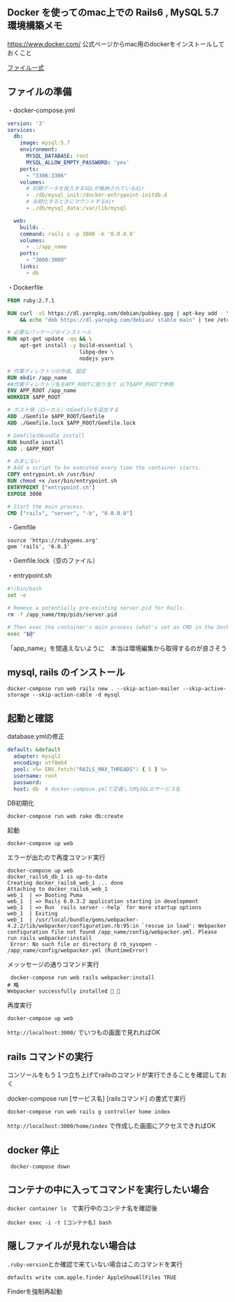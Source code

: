 <!--
title:   Docker  Rails6  + MySQL mac環境構築メモ
tags:    Docker
id:      506cdf8c1595666207c5
private: false
-->
## Docker を使ってのmac上での Rails6 , MySQL 5.7 環境構築メモ
https://www.docker.com/
公式ページからmac用のdockerをインストールしておくこと

[ファイル一式](https://github.com/katafuchix/docker_rails6)

## ファイルの準備
・docker-compose.yml

```docker-compose.yml
version: '3'
services:
  db:
    image: mysql:5.7
    environment:
      MYSQL_DATABASE: root
      MYSQL_ALLOW_EMPTY_PASSWORD: 'yes'
    ports:
      - "3306:3306"
    volumes:
      # 初期データを投入するSQLが格納されているdir
      - ./db/mysql_init:/docker-entrypoint-initdb.d
      # 永続化するときにマウントするdir
      - ./db/mysql_data:/var/lib/mysql

  web:
    build: .
    command: rails s -p 3000 -b '0.0.0.0'
    volumes:
      - .:/app_name
    ports:
      - "3000:3000"
    links:
      - db
```

・Dockerfile

```Dockerfile
FROM ruby:2.7.1

RUN curl -sS https://dl.yarnpkg.com/debian/pubkey.gpg | apt-key add - \
    && echo "deb https://dl.yarnpkg.com/debian/ stable main" | tee /etc/apt/sources.list.d/yarn.list

# 必要なパッケージのインストール
RUN apt-get update -qq && \
    apt-get install -y build-essential \
                       libpq-dev \
                       nodejs yarn

# 作業ディレクトリの作成、設定
RUN mkdir /app_name
##作業ディレクトリ名をAPP_ROOTに割り当て 以下$APP_ROOTで参照
ENV APP_ROOT /app_name
WORKDIR $APP_ROOT

# ホスト側（ローカル）のGemfileを追加する
ADD ./Gemfile $APP_ROOT/Gemfile
ADD ./Gemfile.lock $APP_ROOT/Gemfile.lock

# Gemfileのbundle install
RUN bundle install
ADD . $APP_ROOT

# おまじない
# Add a script to be executed every time the container starts.
COPY entrypoint.sh /usr/bin/
RUN chmod +x /usr/bin/entrypoint.sh
ENTRYPOINT ["entrypoint.sh"]
EXPOSE 3000

# Start the main process.
CMD ["rails", "server", "-b", "0.0.0.0"]

```

・Gemfile

```Gemfile
source 'https://rubygems.org'
gem 'rails', '6.0.3'
```

・Gemfile.lock（空のファイル）

・entrypoint.sh

```entrypoint.sh
#!/bin/bash
set -e

# Remove a potentially pre-existing server.pid for Rails.
rm -f /app_name/tmp/pids/server.pid

# Then exec the container's main process (what's set as CMD in the Dockerfile).
exec "$@"
```

「app_name」を間違えないように　本当は環境編集から取得するのが良さそう

## mysql, rails のインストール

```
docker-compose run web rails new . --skip-action-mailer --skip-active-storage --skip-action-cable -d mysql
```

## 起動と確認
database.ymlの修正

```database.yml
default: &default
  adapter: mysql2
  encoding: utf8mb4
  pool: <%= ENV.fetch("RAILS_MAX_THREADS") { 5 } %>
  username: root
  password:
  host: db  # docker-compose.ymlで定義したMySQLのサービス名
```


DB初期化

```
docker-compose run web rake db:create
```

起動

```
docker-compose up web  
```

エラーが出たので再度コマンド実行

```
docker-compose up web
docker_rails6_db_1 is up-to-date
Creating docker_rails6_web_1 ... done
Attaching to docker_rails6_web_1
web_1  | => Booting Puma
web_1  | => Rails 6.0.3.2 application starting in development 
web_1  | => Run `rails server --help` for more startup options
web_1  | Exiting
web_1  | /usr/local/bundle/gems/webpacker-4.2.2/lib/webpacker/configuration.rb:95:in `rescue in load': Webpacker configuration file not found /app_name/config/webpacker.yml. Please run rails webpacker:install 
 Error: No such file or directory @ rb_sysopen - /app_name/config/webpacker.yml (RuntimeError)
```
メッッセージの通りコマンド実行

```
 docker-compose run web rails webpacker:install
# 略
Webpacker successfully installed 🎉 🍰
```

再度実行

```
docker-compose up web
```

`http://localhost:3000/` でいつもの画面で見れればOK


## rails コマンドの実行

コンソールをもう１つ立ち上げてrailsのコマンドが実行できることを確認しておく

docker-compose run [サービス名] [railsコマンド] の書式で実行

```
docker-compose run web rails g controller home index
```
`http://localhost:3000/home/index` で作成した画面にアクセスできればOK

## docker 停止

```
 docker-compose down   
```

## コンテナの中に入ってコマンドを実行したい場合

`docker container ls ` で実行中のコンテナ名を確認後

```
docker exec -i -t [コンテナ名] bash
```

## 隠しファイルが見れない場合は
`.ruby-version`とか確認で来ていない場合はこのコマンドを実行

```
defaults write com.apple.finder AppleShowAllFiles TRUE
```

Finderを強制再起動